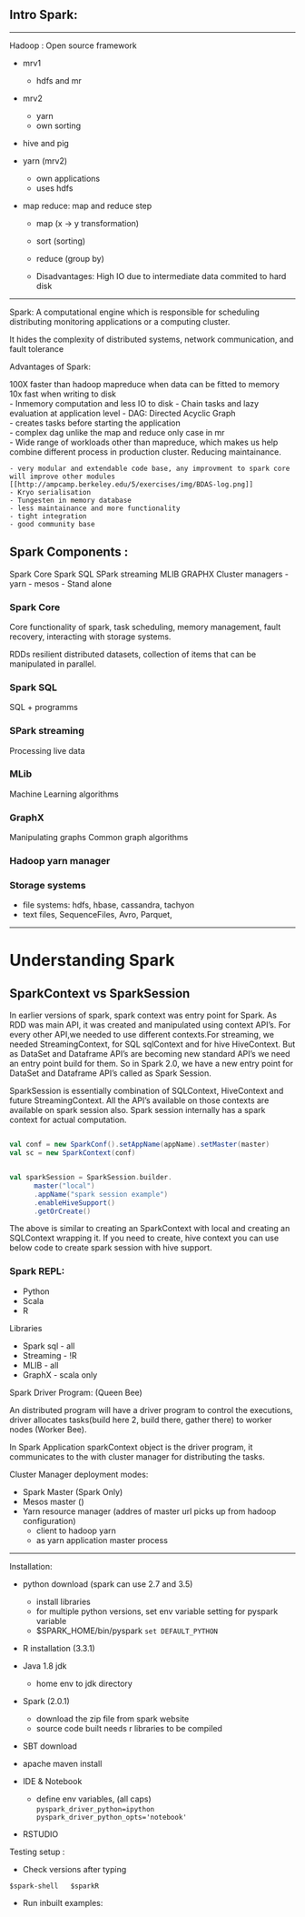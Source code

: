 ## Intro Spark:
---

Hadoop : Open source framework

- mrv1
	- hdfs and mr
- mrv2
	- yarn
	- own sorting

- hive and pig

- yarn (mrv2)
	- own applications 
	- uses hdfs 
- map reduce: map and reduce step
	- map (x -> y transformation)
	- sort (sorting)
	- reduce (group by)

	- Disadvantages: High IO due to intermediate data commited to hard disk 
---
Spark: A computational engine which is responsible for scheduling distributing monitoring applications or a computing cluster.

It hides the complexity of distributed systems, network communication, and fault tolerance

Advantages of Spark:

100X faster than hadoop mapreduce when data can be fitted to memory  
10x fast when writing to disk   
	- Inmemory computation and less IO to disk
	- Chain tasks and lazy evaluation at application level
	- DAG: Directed Acyclic Graph	  
		- creates tasks before starting the application  
		- complex dag unlike the map and reduce only case in mr  
	- Wide range of workloads other than mapreduce, which makes us help combine different process in production cluster. Reducing maintainance.

	- very modular and extendable code base, any improvment to spark core will improve other modules [[http://ampcamp.berkeley.edu/5/exercises/img/BDAS-log.png]]			
	- Kryo serialisation    
	- Tungesten in memory database
	- less maintainance and more functionality
	- tight integration
	- good community base

## Spark Components :

Spark Core
Spark SQL
SPark streaming
MLIB
GRAPHX
Cluster managers
	- yarn
	- mesos
	- Stand alone   

### Spark Core
Core functionality of spark, task scheduling, memory management, fault recovery, interacting with storage systems.

RDDs resilient distributed datasets, collection of items that can be manipulated in parallel.

### Spark SQL

SQL + programms

### SPark streaming

Processing live data 

### MLib

Machine Learning algorithms

### GraphX

Manipulating graphs
Common graph algorithms

### Hadoop yarn manager

### Storage systems

- file systems: hdfs, hbase, cassandra, tachyon
- text files, SequenceFiles, Avro, Parquet, 

---

# Understanding Spark

## SparkContext vs SparkSession

In earlier versions of spark, spark context was entry point for Spark. As RDD was main API, it was created and manipulated using context API’s. For every other API,we needed to use different contexts.For streaming, we needed StreamingContext, for SQL sqlContext and for hive HiveContext. But as DataSet and Dataframe API’s are becoming new standard API’s we need an entry point build for them. So in Spark 2.0, we have a new entry point for DataSet and Dataframe API’s called as Spark Session.

SparkSession is essentially combination of SQLContext, HiveContext and future StreamingContext. All the API’s available on those contexts are available on spark session also. Spark session internally has a spark context for actual computation.

``` scala

val conf = new SparkConf().setAppName(appName).setMaster(master)
val sc = new SparkContext(conf)


val sparkSession = SparkSession.builder.
      master("local")
      .appName("spark session example")
      .enableHiveSupport()
      .getOrCreate()

``` 

The above is similar to creating an SparkContext with local and creating an SQLContext wrapping it. If you need to create, hive context you can use below code to create spark session with hive support.


### Spark REPL:  

- Python  
- Scala 
- R 


Libraries  

- Spark sql - all 
- Streaming - !R
- MLIB	    - all
- GraphX    - scala only

Spark Driver Program: (Queen Bee)  

An distributed program will have a driver program to control the executions, driver allocates tasks(build here 2, build there, gather there) to worker nodes (Worker Bee).  

In Spark Application sparkContext object is the driver program, it communicates to the with cluster manager for distributing the tasks.  

Cluster Manager deployment modes:  

- Spark Master (Spark Only)
- Mesos master ()
- Yarn resource manager (addres of master url picks up from hadoop configuration)
	- client to hadoop yarn
	- as yarn application master process




---
Installation:

- python download (spark can use 2.7 and 3.5)
	- install libraries
	- for multiple python versions, set env variable setting for pyspark variable
	- $SPARK_HOME/bin/pyspark `set DEFAULT_PYTHON` 
- R installation (3.3.1)
- Java 1.8 jdk
	- home env to jdk directory
- Spark (2.0.1)
	- download the zip file from spark website
	- source code built needs r libraries to be compiled
- SBT download
- apache maven install
- IDE & Notebook
	- define env variables, (all caps)   
 `pyspark_driver_python=ipython    
  pyspark_driver_python_opts='notebook'`

- RSTUDIO
	
Testing setup :   

- Check versions after typing

`
$spark-shell  
$sparkR  
`

- Run inbuilt examples:








